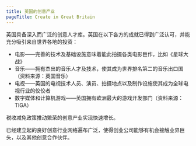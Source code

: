 ```yaml
---
title: 英国的创意产业
pageTitle: Create in Great Britain
---
```

 
英国具备深入而广泛的创意人才库。英国在以下各方的成就已得到广泛认可，并能充分吸引来自世界各地的投资：

-	电影——完善的技术及基础设施意味着能此拍摄各类电影巨作，比如《星球大战》 
-	音乐——拥有杰出的音乐人才及技术，使其成为世界排名第二的音乐出口国（资料来源：英国音乐）
-	电视——英国的电视技术人员、演员、拍摄地点以及制作设施使其成为全球电视行业的佼佼者
-	数字媒体和计算机游戏——英国拥有欧洲最大的游戏开发部门（资料来源：TIGA）

税收减免政策推动繁荣的创意产业实现快速增长。

已经建立起的良好创意行业网络遍布广泛，使得创业公司能够有机会接触业界巨头，以及其他创意合作伙伴。